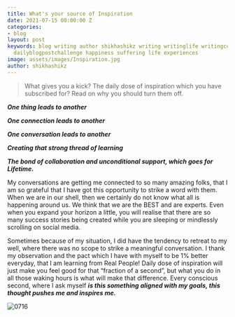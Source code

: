 ```yaml
---
title: What's your source of Inspiration
date: 2021-07-15 00:00:00 Z
categories:
- blog
layout: post
keywords: blog writing author shikhashikz writing writinglife writingcommunity dailyblogpost
  dailyblogpostchallenge happiness suffering life experiences
image: assets/images/Inspiration.jpg
author: shikhashikz
---
```


>What gives you a kick? The daily dose of inspiration which you have subscribed for? Read on why you should turn them off.
>

***One thing leads to another***

***One connection leads to another***

***One conversation leads to another***

***Creating that strong thread of learning***

***The bond of collaboration and unconditional support, which goes for Lifetime.***

My conversations are getting me connected to so many amazing folks, that I am so grateful that I have got this opportunity to strike a word with them. When we are in our shell, then we certainly do not know what all is happening around us. We think that we are the BEST and are experts. Even when you expand your horizon a little, you will realise that there are so many success stories being created while you are sleeping or mindlessly scrolling on social media.

Sometimes because of my situation, I did have the tendency to retreat to my well, where there was no scope to strike a meaningful conversation. I thank my observation and the pact which I have with myself to be 1% better everyday, that I am learning from Real People! Daily dose of inspiration will just make you feel good for that “fraction of a second”, but what you do in all those waking hours is what will make that difference. Every conscious second, where I ask myself ***is this something aligned with my goals, this thought pushes me and inspires me.***

![0716](https://user-images.githubusercontent.com/21696121/125945686-f7bd87d2-dfee-400f-bd32-41a4cd2862c0.png)


